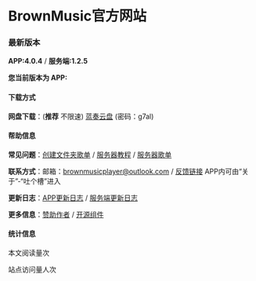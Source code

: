 # BrownMusic官方网站

<script async src="//busuanzi.ibruce.info/busuanzi/2.3/busuanzi.pure.mini.js">
</script>
<script>isapp=false;appver="";function getUrlParam(name) {var reg = new RegExp("(^|&)" + name + "=([^&]*)(&|$)");var r = window.location.search.substr(1).match(reg);if (r != null) return unescape(r[2]); return null;}
</script>

### 最新版本 
**APP:4.0.4** / **服务端:1.2.5**

<span id="apponly">**您当前版本为 APP:<span id="appver"></span>**</span>

#### 下载方式

**网盘下载**：(**推荐** 不限速) [蓝奏云盘](https://wwwb.lanzouw.com/b03wch90j) (密码：g7al)

#### 帮助信息
**常见问题**：[创建文件夹歌单](./locallist.html)
/
[服务器教程](./serverhelp.html)
/
[服务器歌单](./apphelp.html)

**联系方式**：邮箱：[brownmusicplayer@outlook.com](mailto:brownmusicplayer@outlook.com)
/
[反馈链接](https://support.qq.com/product/498931) APP内可由“关于”-“吐个槽”进入

**更新日志**：[APP更新日志](./changelog.html)
/
[服务端更新日志](./changelogS.html)

**更多信息**：[赞助作者](./sponsor.html)
/
[开源组件](./opensource_mpv.html)

#### 统计信息 

本文阅读量<span id="busuanzi_value_page_pv"></span>次

站点访问量<span id="busuanzi_value_site_pv"></span>人次

<!-- 站点访客数<span id="busuanzi_value_site_uv"></span>人 -->
<script>
    isapp=getUrlParam("app");
    appver=getUrlParam("ver");
    if(!isapp){
        document.getElementById("apponly").innerText="";
        document.getElementById("apponlye").innerText="";
    }else{
        document.getElementById("appver").innerText=appver;
    }
</script>